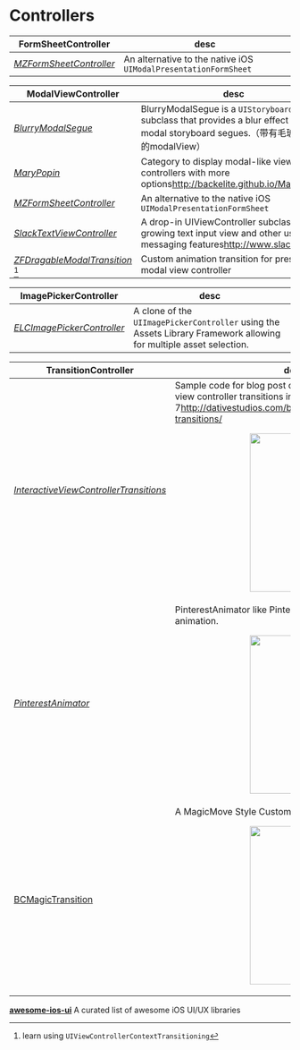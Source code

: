 # Controllers

**FormSheetController**|desc
-----------------------|----
*[MZFormSheetController](https://github.com/m1entus/MZFormSheetController)* | An alternative to the native iOS `UIModalPresentationFormSheet`

**ModalViewController**|desc
-----------------------|----
*[BlurryModalSegue](https://github.com/Citrrus/BlurryModalSegue)* | BlurryModalSegue is a `UIStoryboardSegue` subclass that provides a blur effect for modal storyboard segues.（带有毛玻璃效果的modalView）
*[MaryPopin](https://github.com/Backelite/MaryPopin)* |Category to display modal-like view controllers with more options<http://backelite.github.io/MaryPopin/>
*[MZFormSheetController](https://github.com/m1entus/MZFormSheetController)* | An alternative to the native iOS `UIModalPresentationFormSheet`
*[SlackTextViewController](https://github.com/slackhq/SlackTextViewController)* | A drop-in UIViewController subclass with a growing text input view and other useful messaging features<http://www.slack.com>
*[ZFDragableModalTransition](https://github.com/zoonooz/ZFDragableModalTransition)* [^gtd1] | Custom animation transition for present modal view controller

**ImagePickerController**|desc
-------------------------|----
*[ELCImagePickerController](https://github.com/B-Sides/ELCImagePickerController)* | A clone of the `UIImagePickerController` using the Assets Library Framework allowing for multiple asset selection.

**TransitionController**|desc
-------------------------|----
*[InteractiveViewControllerTransitions](https://github.com/PeteC/InteractiveViewControllerTransitions)*|Sample code for blog post on implementing interactive view controller transitions in iOS 7<http://dativestudios.com/blog/2013/09/29/interactive-transitions/><p align='center'><img src="http://code4app.qiniudn.com/photo/53b51282933bf0b2118b5221_1.gif" width="160" height="283"/></p>
*[PinterestAnimator](https://github.com/xhzengAIB/PinterestAnimator)* | PinterestAnimator like Pinterest 3.0++ App transition animation.<p align='center'><img src="https://github.com/xhzengAIB/LearnEnglish/raw/master/Screenshots/PinterestAnimator.gif" width="160" height="283"/></p>
[BCMagicTransition](https://github.com/boycechang/BCMagicTransition) | A MagicMove Style Custom UIViewController Transiton.<p align='center'><img src="https://github.com/boycechang/BCMagicTransition/raw/master/MagicTransition.gif" width="160" height="283"/></p>

[^gtd1]: learn using `UIViewControllerContextTransitioning`

**[awesome-ios-ui](https://github.com/cjwirth/awesome-ios-ui)**
A curated list of awesome iOS UI/UX libraries

